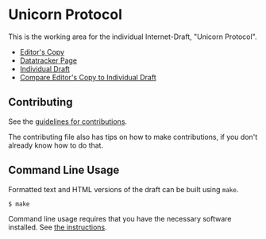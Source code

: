 <!-- regenerate: on (set to off if you edit this file) -->

# Unicorn Protocol

This is the working area for the individual Internet-Draft, "Unicorn Protocol".

* [Editor's Copy](https://martinthomson.github.io/sparkle-unicorn/#go.draft-thomson-chairs-unicorns.html)
* [Datatracker Page](https://datatracker.ietf.org/doc/draft-thomson-chairs-unicorns)
* [Individual Draft](https://datatracker.ietf.org/doc/html/draft-thomson-chairs-unicorns)
* [Compare Editor's Copy to Individual Draft](https://martinthomson.github.io/sparkle-unicorn/#go.draft-thomson-chairs-unicorns.diff)


## Contributing

See the
[guidelines for contributions](https://github.com/martinthomson/sparkle-unicorn/blob/main/CONTRIBUTING.md).

The contributing file also has tips on how to make contributions, if you
don't already know how to do that.

## Command Line Usage

Formatted text and HTML versions of the draft can be built using `make`.

```sh
$ make
```

Command line usage requires that you have the necessary software installed.  See
[the instructions](https://github.com/martinthomson/i-d-template/blob/main/doc/SETUP.md).

